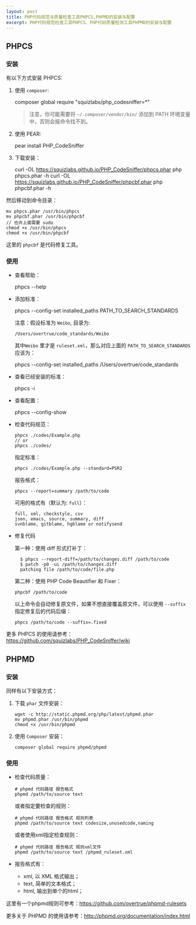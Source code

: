 ```yaml
---
layout: post
title: PHP代码规范与质量检查工具PHPCS,PHPMD的安装与配置
excerpt: PHP代码规范检查工具PHPCS、PHP代码质量检测工具PHPMD的安装与配置
---
```


## PHPCS

### 安装

有以下方式安装 PHPCS:

1. 使用 `composer`:

    composer global require "squizlabs/php_codesniffer=*"

    > 注意，你可能需要将 `~/.composer/vendor/bin/` 添加到 PATH 环境变量中，否则会报命令找不到。

2. 使用 PEAR:

    pear install PHP_CodeSniffer

3. 下载安装：

    curl -OL https://squizlabs.github.io/PHP_CodeSniffer/phpcs.phar
    php phpcs.phar -h
    curl -OL https://squizlabs.github.io/PHP_CodeSniffer/phpcbf.phar
    php phpcbf.phar -h

  然后移动到命令目录：

    mv phpcs.phar /usr/bin/phpcs
    mv phpcbf.phar /usr/bin/phpcbf
    // 也许上面需要 sudo
    chmod +x /usr/bin/phpcs
    chmod +x /usr/bin/phpcbf

  这里的 `phpcbf` 是代码修复工具。

### 使用

- 查看帮助：


    phpcs --help

- 添加标准：


    phpcs --config-set installed_paths PATH_TO_SEARCH_STANDARDS


  注意：假设标准为 `Weibo`, 目录为:

    `/Users/overtrue/code_standards/Weibo`

  其中`Weibo` 里才是 `ruleset.xml`，那么对应上面的 `PATH_TO_SEARCH_STANDARDS` 应该为：

    phpcs --config-set installed_paths /Users/overtrue/code_standards

- 查看已经安装的标准：

    phpcs -i

- 查看配置：

    phpcs --config-show

- 检查代码规范：

    ```
    phpcs ./codes/Example.php
    // or
    phpcs ./codes/
    ```

  指定标准：

    ```
    phpcs ./codes/Example.php --standard=PSR2
    ```

  报告格式：

    ```
    phpcs --report=summary /path/to/code
    ```

  可用的格式有（默认为: `full`）：

    ```
    full, xml, checkstyle, csv
    json, emacs, source, summary, diff
    svnblame, gitblame, hgblame or notifysend
    ```

- 修复代码

  第一种：使用 diff 形式打补丁：

  ```
    $ phpcs --report-diff=/path/to/changes.diff /path/to/code
    $ patch -p0 -ui /path/to/changes.diff
    patching file /path/to/code/file.php
  ```

  第二种：使用 PHP Code Beautifier 和 Fixer：

    ```
    phpcbf /path/to/code
    ```

  以上命令会自动修复原文件，如果不想直接覆盖原文件，可以使用 `--suffix` 指定修复后的代码后缀：

    ```
    phpcs /path/to/code --suffix=.fixed
    ```

更多 PHPCS 的使用请参考：https://github.com/squizlabs/PHP_CodeSniffer/wiki


## PHPMD

### 安装

同样有以下安装方式：

1. 下载 `phar` 文件安装：

    ```
    wget -c http://static.phpmd.org/php/latest/phpmd.phar
    mv phpmd.phar /usr/bin/phpmd
    chmod +x /usr/bin/phpmd
    ```

2. 使用 `Composer` 安装：

    ```
    composer global require phpmd/phpmd
    ```

### 使用

- 检查代码质量：

    ```
    # phpmd 代码路径 报告格式
    phpmd /path/to/source text
    ```

  或者指定要检查的规则：

    ```
    # phpmd 代码路径 报告格式 规则列表
    phpmd /path/to/source text codesize,unusedcode,naming
    ```

  或者使用xml指定检查规则：

    ```
    # phpmd 代码路径 报告格式 规则xml文件
    phpmd /path/to/source text /phpmd_ruleset.xml
    ```

- 报告格式有：
    - xml, 以 XML 格式输出；
    - text, 简单的文本格式；
    - html, 输出到单个的html；

这里有一个phpmd规则可参考：https://github.com/overtrue/phpmd-rulesets

更多关于 PHPMD 的使用请参考：http://phpmd.org/documentation/index.html